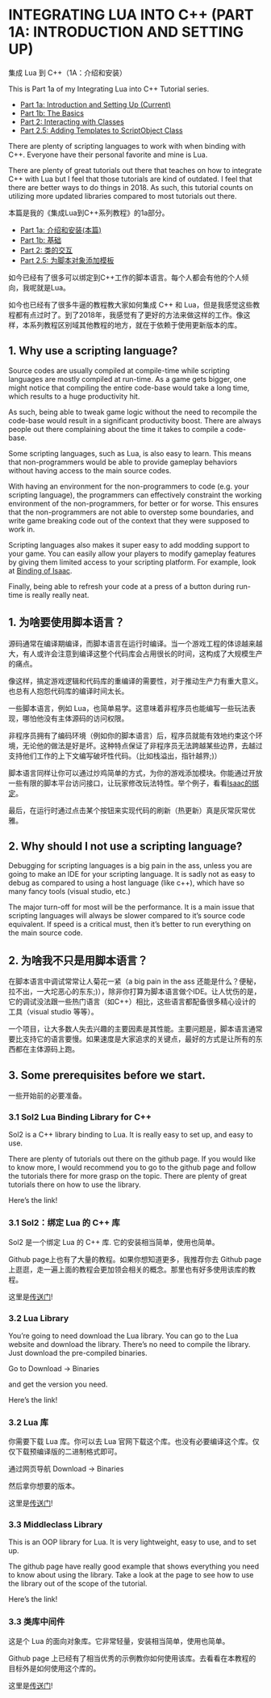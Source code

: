 # INTEGRATING LUA INTO C++ (PART 1A: INTRODUCTION AND SETTING UP)

集成 Lua 到 C++（1A：介绍和安装）

This is Part 1a of my Integrating Lua into C++ Tutorial series.

- [Part 1a: Introduction and Setting Up (Current)](https://mansurbm.com/2018/06/16/integrating-lua-with-cpp-part-1a/)
- [Part 1b: The Basics](https://mansurbm.com/2018/06/17/integrating-lua-with-cpp-part-1b/)
- [Part 2: Interacting with Classes](https://mansurbm.com/2018/06/23/integrating-lua-with-c-part-2/)
- [Part 2.5: Adding Templates to ScriptObject Class](https://mansurbm.com/2018/06/24/integrating-lua-with-c-part-2_5/)

There are plenty of scripting languages to work with when binding with C++. Everyone have their personal favorite and mine is Lua.

There are plenty of great tutorials out there that teaches on how to integrate C++ with Lua but I feel that those tutorials are kind of outdated. I feel that there are better ways to do things in 2018. As such, this tutorial counts on utilizing more updated libraries compared to most tutorials out there.

本篇是我的《集成Lua到C++系列教程》的1a部分。

- [Part 1a: 介绍和安装(本篇)](https://mansurbm.com/2018/06/16/integrating-lua-with-cpp-part-1a/)
- [Part 1b: 基础](https://mansurbm.com/2018/06/17/integrating-lua-with-cpp-part-1b/)
- [Part 2: 类的交互](https://mansurbm.com/2018/06/23/integrating-lua-with-c-part-2/)
- [Part 2.5: 为脚本对象添加模板](https://mansurbm.com/2018/06/24/integrating-lua-with-c-part-2_5/)

如今已经有了很多可以绑定到C++工作的脚本语言。每个人都会有他的个人倾向，我呢就是Lua。

如今也已经有了很多牛逼的教程教大家如何集成 C++ 和 Lua，但是我感觉这些教程都有点过时了。到了2018年，我感觉有了更好的方法来做这样的工作。像这样，本系列教程区别域其他教程的地方，就在于依赖于使用更新版本的库。

## 1. Why use a scripting language?

Source codes are usually compiled at compile-time while scripting languages are mostly compiled at run-time. As a game gets bigger, one might notice that compiling the entire code-base would take a long time, which results to a huge productivity hit.

As such, being able to tweak game logic without the need to recompile the code-base would result in a significant productivity boost. There are always people out there complaining about the time it takes to compile a code-base.

Some scripting languages, such as Lua, is also easy to learn. This means that non-programmers would be able to provide gameplay behaviors without having access to the main source codes.

With having an environment for the non-programmers to code (e.g. your scripting language), the programmers can effectively constraint the working environment of the non-programmers, for better or for worse. This ensures that the non-programmers are not able to overstep some boundaries, and write game breaking code out of the context that they were supposed to work in.

Scripting languages also makes it super easy to add modding support to your game. You can easily allow your players to modify gameplay features by giving them limited access to your scripting platform. For example, look at [Binding of Isaac](https://bindingofisaacrebirth.gamepedia.com/Modding_Tutorials).

Finally, being able to refresh your code at a press of a button during run-time is really really neat.

## 1. 为啥要使用脚本语言？

源码通常在编译期编译，而脚本语言在运行时编译。当一个游戏工程的体谅越来越大，有人或许会注意到编译这整个代码库会占用很长的时间，这构成了大规模生产的痛点。

像这样，搞定游戏逻辑和代码库的重编译的需要性，对于推动生产力有重大意义。也总有人抱怨代码库的编译时间太长。

一些脚本语言，例如 Lua，也简单易学。这意味着非程序员也能编写一些玩法表现，哪怕他没有主体源码的访问权限。

非程序员拥有了编码环境（例如你的脚本语言）后，程序员就能有效地约束这个环境，无论他的做法是好是坏。这种特点保证了非程序员无法跨越某些边界，去越过支持他们工作的上下文编写破坏性代码。（比如栈溢出，指针越界;)）

脚本语言同样让你可以通过炒鸡简单的方式，为你的游戏添加模块。你能通过开放一些有限的脚本平台访问接口，让玩家修改玩法特性。举个例子，看看[Isaac的绑定](https://bindingofisaacrebirth.gamepedia.com/Modding_Tutorials)。

最后，在运行时通过点击某个按钮来实现代码的刷新（热更新）真是灰常灰常优雅。

## 2. Why should I not use a scripting language?

Debugging for scripting languages is a big pain in the ass, unless you are going to make an IDE for your scripting language. It is sadly not as easy to debug as compared to using a host language (like c++), which have so many fancy tools (visual studio, etc.)

The major turn-off for most will be the performance. It is a main issue that scripting languages will always be slower compared to it’s source code equivalent. If speed is a critical must, then it’s better to run everything on the main source code.

## 2. 为啥我不只是用脚本语言？

在脚本语言中调试常常让人菊花一紧（a big pain in the ass 还能是什么？便秘，拉不出，一大坨恶心的东东;)），除非你打算为脚本语言做个IDE。让人忧伤的是，它的调试没法跟一些热门语言（如C++）相比，这些语言都配备很多精心设计的工具（visual studio 等等）。

一个项目，让大多数人失去兴趣的主要因素是其性能。主要问题是，脚本语言通常要比支持它的语言要慢。如果速度是大家追求的关键点，最好的方式是让所有的东西都在主体源码上跑。

## 3. Some prerequisites before we start.

一些开始前的必要准备。

### 3.1 Sol2 Lua Binding Library for C++

Sol2 is a C++ library binding to Lua. It is really easy to set up, and easy to use.

There are plenty of tutorials out there on the github page. If you would like to know more, I would recommend you to go to the github page and follow the tutorials there for more grasp on the topic. There are plenty of great tutorials there on how to use the library.

Here’s the link!

### 3.1 Sol2：绑定 Lua 的 C++ 库

Sol2 是一个绑定 Lua 的 C++ 库. 它的安装相当简单，使用也简单。

Github page上也有了大量的教程。如果你想知道更多，我推荐你去 Github page 上逛逛，走一遍上面的教程会更加领会相关的概念。那里也有好多使用该库的教程。

这里是[传送门](https://github.com/ThePhD/sol2)!

### 3.2 Lua Library

You’re going to need download the Lua library. You can go to the Lua website and download the library. There’s no need to compile the library. Just download the pre-compiled binaries.

Go to Download -> Binaries

and get the version you need.

Here’s the link!

### 3.2 Lua 库

你需要下载 Lua 库。你可以去 Lua 官网下载这个库。也没有必要编译这个库。仅仅下载预编译版的二进制格式即可。

通过网页导航 Download -> Binaries

然后拿你想要的版本。

这里是[传送门](https://www.lua.org/)!

### 3.3 Middleclass Library

This is an OOP library for Lua.  It is very lightweight, easy to use, and to set up.

The github page have really good example that shows everything you need to know about using the library. Take a look at the page to see how to use the library out of the scope of the tutorial.

Here’s the link!

### 3.3 类库中间件

这是个 Lua 的面向对象库。它非常轻量，安装相当简单，使用也简单。

Github page 上已经有了相当优秀的示例教你如何使用该库。去看看在本教程的目标外是如何使用这个库的。

这里是[传送门](https://github.com/kikito/middleclass)!